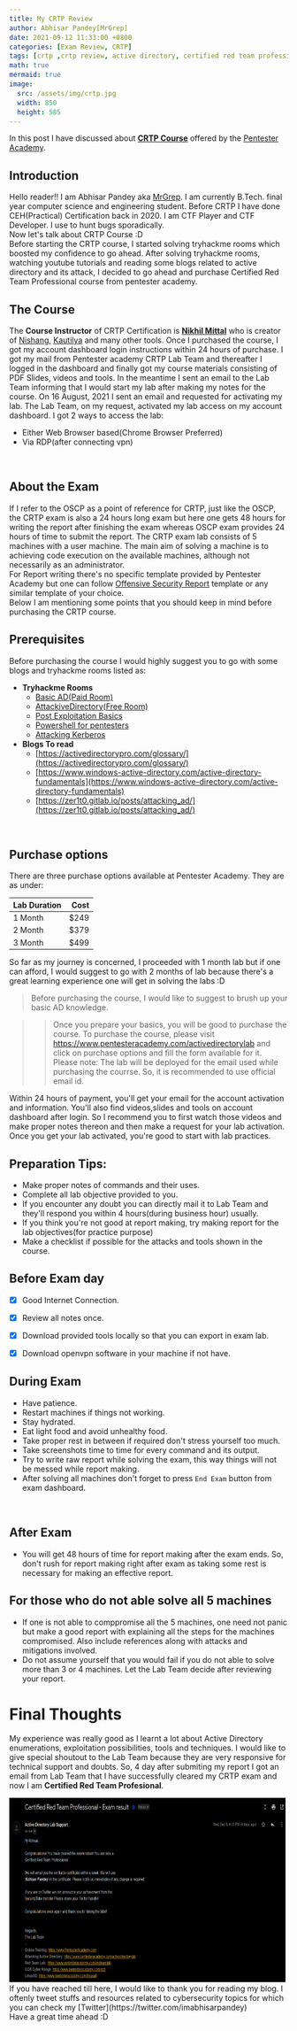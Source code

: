 ```yaml
---
title: My CRTP Review
author: Abhisar Pandey[MrGrep]
date: 2021-09-12 11:33:00 +0800
categories: [Exam Review, CRTP]
tags: [crtp ,crtp review, active directory, certified red team professional, AD]
math: true
mermaid: true
image:
  src: /assets/img/crtp.jpg
  width: 850
  height: 585
---
```


In this post  I have discussed about [**CRTP Course**](https://www.pentesteracademy.com/activedirectorylab) offered by the [Pentester Academy](https://www.pentesteracademy.com/).
<br>

## Introduction
Hello reader!! I am Abhisar Pandey aka [MrGrep](https://twitter.com/imabhisarpandey). I am currently B.Tech. final year computer science and engineering student. Before CRTP I have done CEH(Practical) Certification back in 2020. I am CTF Player and CTF Developer. I use to hunt bugs sporadically.<br>
 Now let's talk about CRTP Course :D
<br>
Before starting the CRTP course, I started solving tryhackme rooms which boosted my confidence to go ahead.
After solving tryhackme rooms, watching youtube tutorials and reading some blogs related to active directory and its attack, I decided to go ahead and purchase Certified Red Team Professional course from pentester academy.<br>

## The Course
The **Course Instructor** of CRTP Certification is [**Nikhil Mittal**](https://twitter.com/nikhil_mitt?s=20) who is creator of [Nishang](https://github.com/samratashok/Nishang), [Kautilya](https://github.com/samratashok/Kautilya) and many other tools. Once I purchased the course, I got my account dashboard login instructions within 24 hours of purchase. I got my mail from Pentester academy CRTP Lab Team and thereafter I logged in the dashboard and finally got my course materials consisting of PDF Slides, videos and tools. In the meantime I sent an email to the Lab Team informing that I would start my lab after making my notes for the course. On 16 August, 2021 I sent an email and requested for activating my lab. The Lab Team, on my request, activated my lab access on my account dashboard.
I got 2 ways to access the lab:
- Either Web Browser based(Chrome Browser Preferred)
- Via RDP(after connecting vpn)
<br>

## About the Exam
If I refer to the OSCP as a point of reference for CRTP, just like the OSCP, the CRTP exam is also a 24 hours long exam but here one gets 48 hours for writing the report after finishing the exam whereas OSCP exam provides 24 hours of time to submit the report. The CRTP exam lab consists of 5 machines with a user machine. The main aim of solving a machine is to achieving code execution on the available machines, although not necessarily as an administrator.<br>
For Report writing there's no specific template provided by Pentester Academy but one can follow [Offensive Security Report](https://www.offensive-security.com/reports/penetration-testing-sample-report-2013.pdf) template or any similar template of your choice.<br>
Below I am mentioning some points that you should keep in mind before purchasing the CRTP course.
## Prerequisites
Before purchasing the course I would highly suggest you to go with some blogs and tryhackme rooms listed as:<br>
- **Tryhackme Rooms**
  - [Basic AD(Paid Room)](https://tryhackme.com/room/activedirectorybasics)
  - [AttackiveDirectory(Free Room)](https://tryhackme.com/room/attacktivedirectory)
  - [Post Exploitation Basics](https://tryhackme.com/room/postexploit)
  - [Powershell for pentesters](https://tryhackme.com/room/powershellforpentesters)
  - [Attacking Kerberos](https://tryhackme.com/room/attackingkerberos)
- **Blogs To read**
  - [https://activedirectorypro.com/glossary/](https://activedirectorypro.com/glossary/)
  - [https://www.windows-active-directory.com/active-directory-fundamentals](https://www.windows-active-directory.com/active-directory-fundamentals)
  - [https://zer1t0.gitlab.io/posts/attacking_ad/](https://zer1t0.gitlab.io/posts/attacking_ad/)
<br>

## Purchase options
There are three purchase options available at Pentester Academy. They are as under:<br>

| Lab Duration  | Cost    |
|:--------------|--------:|
| 1 Month       | $249    |
| 2 Month       | $379    |
| 3 Month       | $499    |

So far as my journey is concerned, I proceeded with 1 month lab but if one can afford, I would suggest to go with 2 months of lab because there's a great learning experience one will get in solving the labs :D<br>

> Before purchasing the course, I would like to suggest to brush up your basic AD knowledge.


>> Once you prepare your basics, you will be good to purchase the course. To purchase the course, please visit <https://www.pentesteracademy.com/activedirectorylab> and click on purchase options and fill the form available for it.<br>
> Please note: The lab will be deployed for the email used while purchasing the courrse. So, it is recommended to use official email id.<br>

Within 24 hours of payment, you'll get your email for the account activation and information.
You'll also find videos,slides and tools on account dashboard after login. So I recommend you to first watch those videos and make proper notes thereon and then make a request for your lab activation. Once you get your lab activated, you're good to start with lab practices.

## Preparation Tips:

- Make proper notes of commands and their uses.
- Complete all lab objective provided to you.
- If you encounter any doubt you can directly mail it to Lab Team and they'll respond you within 4 hours(during business hour) usually.
- If you think you're not good at report making, try making report for the lab objectives(for practice purpose)
- Make a checklist if possible for the attacks and tools shown in the course.

## Before Exam day

- [x] Good Internet Connection.
- [x] Review all notes once.
- [x] Download provided tools locally so that you can export in exam lab.
- [x] Download openvpn software in your machine if not have.


## During Exam

- Have patience.
- Restart machines if things not working.
- Stay hydrated.
- Eat light food and avoid unhealthy food.
- Take proper rest in between if required don't stress yourself too much.
- Take screenshots time to time for every command and its output.
- Try to write raw report while solving the exam, this way things will not be messed while report making.
- After solving all machines don't forget to press `End Exam` button from exam dashboard.
<br>

## After Exam
- You will get 48 hours of time for report making after the exam ends. So, don't rush for report making right after exam as taking some rest is necessary for making an effective report.

## For those who do not able solve all 5 machines

- If one is not able to comppromise all the 5 machines, one need not panic but make a good report with explaining all the steps for the machines compromised. Also include references along with attacks and mitigations involved.
- Do not assume yourself that you would fail if you do not able to solve more than 3 or 4 machines. Let the Lab Team decide after reviewing your report.

# Final Thoughts
My experience was really good as I learnt a lot about Active Directory enumerations, exploitation possibilities, tools and techniques. I would like to give special shoutout to the Lab Team because they are very responsive for technical support and doubts.
So, 4 day after submiting my report I got an email from Lab Team that I have successfully cleared my CRTP exam and now I am **Certified Red Team Profesional**.

<img src="/assets/img/crtpss.png" alt="CRTP" width="500" height="333">
<br>
If you have reached till here, I would like to thank you for reading my blog.
I oftenly tweet stuffs and resources related to cybersecurity topics for which you can check my [Twitter](https://twitter.com/imabhisarpandey)
<br>
Have a great time ahead :D
